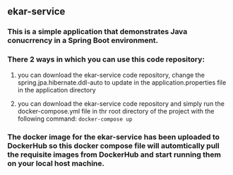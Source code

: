 ## ekar-service

### This is a simple application that demonstrates Java conucrrency in a Spring Boot environment.

### There 2 ways in which you can use this code repository:
  
  1) you can download the ekar-service code repository, change the spring.jpa.hibernate.ddl-auto to update in the application.properties file in the application directory
  
  2) you can download the ekar-service code repository and simply run the docker-compose.yml file in thr root directory of the project with the following command: `docker-compose up`
  
  
### The docker image for the ekar-service has been uploaded to DockerHub so this docker compose file will automtically pull the requisite images from DockerHub and start running them on your local host machine.

